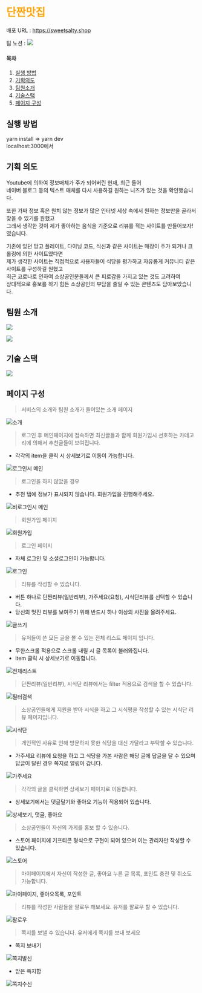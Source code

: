 # <span style="color:orange"> 단짠맛집 </span>

배포 URL : https://sweetsalty.shop

팀 노션 : [![](https://velog.velcdn.com/images/yukina1418/post/cc1e69ee-6376-4fb6-8ff5-ab3b7ecd0068/image.svg)](https://www.notion.so/dingco/8-79bf71f71eac424fac275e09407115fd)

#### 목차

1. [실행 방법](#실행-방법)
2. [기획의도](#기획-의도)   
3. [팀원소개](#팀원-소개)   
4. [기술스택](#기술-스택)   
5. [페이지 구성](#페이지-구성)


## 실행 방법

yarn install => yarn dev <br>
localhost:3000에서 

## 기획 의도

Youtube에 의하여 정보매체가 주가 되어버린 현재, 최근 들어 <br>
네이버 블로그 등의 텍스트 매체를 다시 사용하길 원하는 니즈가 있는 것을 확인했습니다.

또한 가짜 정보 혹은 원치 않는 정보가 많은 인터넷 세상 속에서 원하는 정보만을 골라서 찾을 수 있기를 원했고 <br>
그래서 생각한 것이 제가 좋아하는 음식을 기준으로 리뷰를 적는 사이트를 만들어보자!였습니다.

기존에 있던 망고 플레이트, 다이닝 코드, 식신과 같은 사이트는 매장이 주가 되거나 크롤링에 의한 사이트였다면 <br>
제가 생각한 사이트는 직접적으로 사용자들이 식당을 평가하고 자유롭게 커뮤니티 같은 사이트를 구성하길 원했고 <br>
최근 코로나로 인하여 소상공인분들께서 큰 피로감을 가지고 있는 것도 고려하여 <br>
상대적으로 홍보를 하기 힘든 소상공인의 부담을 줄일 수 있는 콘텐츠도 담아보았습니다.

## 팀원 소개

![](https://velog.velcdn.com/images/yukina1418/post/46fa979d-1ef1-4830-b331-bb7b6f8aff63/image.png)

![](https://velog.velcdn.com/images/yukina1418/post/7a983632-af4b-4e21-a24d-844ca2a7f16e/image.png)

## 기술 스택

![](https://velog.velcdn.com/images/yukina1418/post/f34d612c-4cf9-4f8d-8306-e775556943e5/image.png)

## 페이지 구성

> 서비스의 소개와 팀원 소개가 들어있는 소개 페이지

![소개](https://user-images.githubusercontent.com/89783182/172988049-d1621e0f-628c-4c71-95c4-0bb46397f8b5.gif)

> 로그인 후 메인페이지에 접속하면 최신글들과 함께 회원가입시 선호하는 카테고리에 의해서 추천글들이 보여집니다.
- 각각의 item을 클릭 시 상세보기로 이동이 가능합니다.

![로그인시 메인](https://user-images.githubusercontent.com/89783182/172988593-b6e1a839-c119-4c43-a32e-f41c4e6cb036.gif)

> 로그인을 하지 않았을 경우
- 추천 탭에 정보가 표시되지 않습니다. 회원가입을 진행해주세요.

![비로그인시 메인](https://user-images.githubusercontent.com/89783182/172988614-ccd699ae-f553-4aa8-bf93-af44f1ff2bb3.gif)

> 회원가입 페이지

![회원가입](https://user-images.githubusercontent.com/89783182/172988663-adfbcc95-a1b6-4625-b827-567ba17f174a.gif)

> 로그인 페이지
- 자체 로그인 및 소셜로그인이 가능합니다.

![로그인](https://user-images.githubusercontent.com/89783182/172988673-5a79df39-7f10-4ae7-a3cc-363b3ae240e3.gif)

> 리뷰를 작성할 수 있습니다.
- 버튼 하나로 단짠리뷰(일반리뷰), 가주세요(요청), 시식단리뷰를 선택할 수 있습니다.
- 당신의 멋진 리뷰를 보여주기 위해 반드시 하나 이상의 사진을 올려주세요.

![글쓰기](https://user-images.githubusercontent.com/89783182/172997387-9ead8607-f300-45c2-acde-b2466f046a5c.gif)

> 유저들이 쓴 모든 글을 볼 수 있는 전체 리스트 페이지 입니다.
- 무한스크롤 적용으로 스크롤 내릴 시 글 목록이 불러와집니다. <br>
- item 클릭 시 상세보기로 이동합니다. <br>

![전체리스트](https://user-images.githubusercontent.com/89783182/172989092-18d6f821-0096-4f76-beb3-f3554c362710.gif)

> 단짠리뷰(일반리뷰), 시식단 리뷰에서는 filter 적용으로 검색을 할 수 있습니다.

![필터검색](https://user-images.githubusercontent.com/89783182/172990010-6b5ee217-2a33-4883-a01e-1f8cb1d0b487.gif)

> 소상공인들에게 지원을 받아 시식을 하고 그 시식평을 작성할 수 있는 시식단 리뷰 페이지입니다.

![시식단](https://user-images.githubusercontent.com/89783182/172989942-c0c519d0-6c87-4548-b613-796c0790ef02.gif)

> 개인적인 사유로 인해 방문하지 못한 식당을 대신 가달라고 부탁할 수 있습니다.
- 가주세요 리뷰에 요청을 하고 그 식당을 가본 사람은 해당 글에 답글을 달 수 있으며 답글이 달린 경우 쪽지로 알림이 갑니다.

![가주세요](https://user-images.githubusercontent.com/89783182/172990094-86cf4a21-7f21-401b-8d50-ab3ba38ce4a6.gif)

> 각각의 글을 클릭하면 상세보기 페이지로 이동합니다.
- 상세보기에서는 댓글달기와 좋아요 기능이 적용되어 있습니다.

![상세보기, 댓글, 좋아요](https://user-images.githubusercontent.com/89783182/172990749-3bdaa03c-4b09-4af0-8881-0f3a30556b2c.gif)

> 소상공인들이 자신의 가게를 홍보 할 수 있습니다.
- 스토어 페이지에 기프티콘 형식으로 구현이 되어 있으며 이는 관리자만 작성할 수 있습니다.

![스토어](https://user-images.githubusercontent.com/89783182/172990885-5c7fc3de-7260-4b33-9488-d307e9829e6e.gif)

> 마이페이지에서 자신이 작성한 글, 좋아요 누른 글 목록, 포인트 충전 및 취소도 가능합니다.

![마이페이지, 좋아요목록, 포인트](https://user-images.githubusercontent.com/89783182/172991743-1828c1f0-9cd2-4d4d-87c7-166fd0bf0c1d.gif)

> 리뷰를 작성한 사람들을 팔로우 해보세요. 유저를 팔로우 할 수 있습니다.
 
![팔로우](https://user-images.githubusercontent.com/89783182/172997731-9e82cf58-82c6-462a-b19a-550d2b42a7c5.gif)

> 쪽지를 보낼 수 있습니다. 유저에게 쪽지를 보내 보세요
- 쪽지 보내기

![쪽지발신](https://user-images.githubusercontent.com/89783182/172997952-c1e3ce94-b55c-4c5a-90f0-df83746c4a4a.gif)

- 받은 쪽지함

![쪽지수신](https://user-images.githubusercontent.com/89783182/172997975-a42ca952-2137-4330-b4b7-0df3dbe89315.gif)
